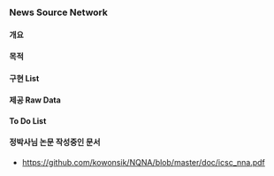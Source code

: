 ### News Source Network 

#### 개요

#### 목적

#### 구현 List

#### 제공 Raw Data

#### To Do List

#### 정박사님 논문 작성중인 문서
   - https://github.com/kowonsik/NQNA/blob/master/doc/icsc_nna.pdf
